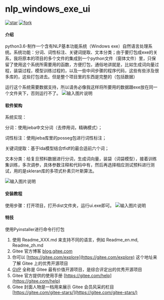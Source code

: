 # nlp_windows_exe_ui
[![star](https://gitee.com/bensonrachel/nlp_windows_exe_ui/badge/star.svg?theme=dark)](https://gitee.com/bensonrachel/nlp_windows_exe_ui/stargazers)
[![fork](https://gitee.com/bensonrachel/nlp_windows_exe_ui/badge/fork.svg?theme=dark)](https://gitee.com/bensonrachel/nlp_windows_exe_ui/members)
#### 介绍
python3.6-制作一个含有NLP基本功能系统（Windows exe）自然语言处理系统。系统功能：分词、词性标注、关键词提取、文本分类；由于要打包成exe的关系，我将原本的项目的多个文件的集成到一个python文件（窗体文件）里，只保留了使用这个系统所需要用的函数，方便打包，通俗地讲就是，比如生成词向量过程，装袋过程，模型训练过程的，以及一些中间步骤的程序代码，这些有些涉及很多库的，这些打包进去。但是整个项目里的东西是完整的（包括数据）

运行这个系统需要数据支持，所以请务必像我这样将所要用的数据跟exe放在同一个文件夹下，否则运行不了。
![输入图片说明](https://images.gitee.com/uploads/images/2021/0313/171139_e45ce058_8773742.png "屏幕截图.png")


#### 软件架构
系统实现：

分词：使用jieba中文分词（去停用词，精确模式）；

词性标注：使用jieba库里的posseg包进行词性标注；

关键词提取：基于lda模型结合tfidf的最合适前六个词；

文本分类：给复旦预料数据进行分词，生成词向量，装袋（词袋模型），接着训练集训练，多次调参，具体参数注释和代码中有，然后再选择相应测试预料进行测试，用的是skleran库的多项式朴素贝叶斯算法。

![输入图片说明](https://images.gitee.com/uploads/images/2021/0313/171914_f8a5c0df_8773742.png "屏幕截图.png")

#### 安装教程

使用步骤：打开项目，打开dist文件夹，运行ui.exe即可。
![输入图片说明](https://images.gitee.com/uploads/images/2021/0313/171918_f9ae3b17_8773742.png "屏幕截图.png")

#### 特技

使用Pyinstaller进行命令行打包

1.  使用 Readme\_XXX.md 来支持不同的语言，例如 Readme\_en.md, Readme\_zh.md
2.  Gitee 官方博客 [blog.gitee.com](https://blog.gitee.com)
3.  你可以 [https://gitee.com/explore](https://gitee.com/explore) 这个地址来了解 Gitee 上的优秀开源项目
4.  [GVP](https://gitee.com/gvp) 全称是 Gitee 最有价值开源项目，是综合评定出的优秀开源项目
5.  Gitee 官方提供的使用手册 [https://gitee.com/help](https://gitee.com/help)
6.  Gitee 封面人物是一档用来展示 Gitee 会员风采的栏目 [https://gitee.com/gitee-stars/](https://gitee.com/gitee-stars/)

